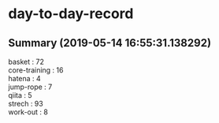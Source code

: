 # day-to-day-record  
## Summary  (2019-05-14 16:55:31.138292)  
basket : 72  
core-training : 16  
hatena : 4  
jump-rope : 7  
qiita : 5  
strech : 93  
work-out : 8  
